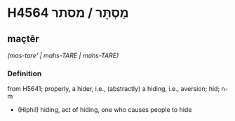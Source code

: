 # H4564 מַסְתֵּר / מסתר

## maçtêr

_(mas-tare' | mahs-TARE | mahs-TARE)_

### Definition

from H5641; properly, a hider, i.e., (abstractly) a hiding, i.e., aversion; hid; n-m

- (Hiphil) hiding, act of hiding, one who causes people to hide
